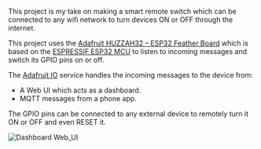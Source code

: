 This project is my take on making a smart remote switch which can be connected to any wifi network to turn devices ON or OFF through the internet.

This project uses the [Adafruit HUZZAH32 – ESP32 Feather Board](https://www.adafruit.com/product/3405) which is based on the [ESPRESSIF ESP32 MCU](https://www.espressif.com/en/products/socs/esp32) to listen to incoming messages and switch its GPIO pins on or off.

The [Adafruit IO](https://io.adafruit.com/) service handles the incoming messages to the device from:
- A Web UI which acts as a dashboard.
- MQTT messages from a phone app.

The GPIO pins can be connected to any external device to remotely turn it ON or OFF and even RESET it.

![Dashboard Web_UI](https://user-images.githubusercontent.com/61059109/140608841-5fffc5b0-7618-409e-b784-a5a5388757a1.png)




